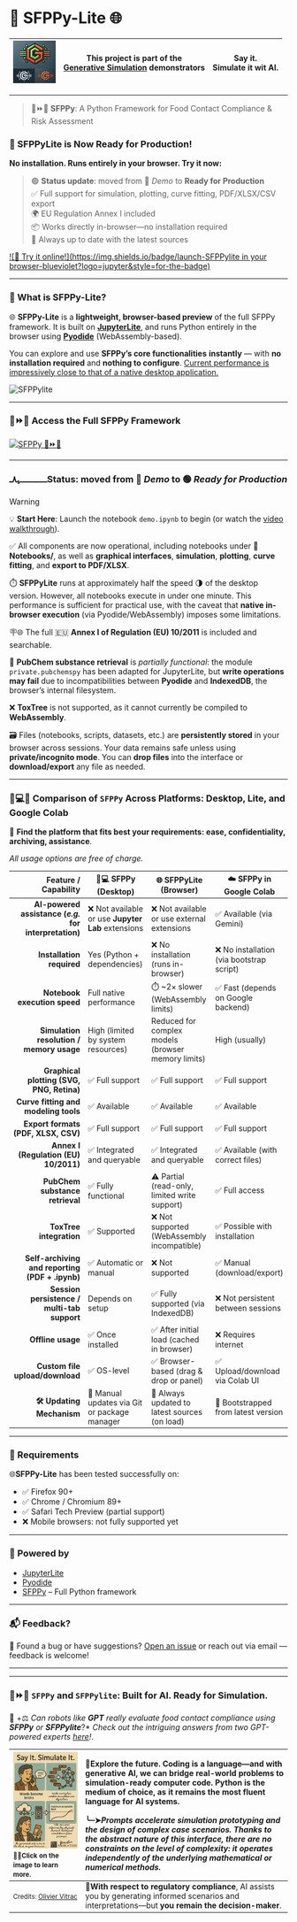 # **🐍 SFPPy-Lite 🌐**

<div aligb="center">

| ![Generative Simulation](extra/assets/logo.png) | This project is part of the <br />[Generative Simulation](https://github.com/ovitrac/generativeSimulation) demonstrators | Say it.<br />Simulate it wit AI. |
| ---------------------------------------------------------- | ------------------------------------------------------------ | -------------------------------- |

</div>

---

> 🍏⏩🍎 **SFPPy**: A Python Framework for Food Contact Compliance & Risk Assessment  

### 🚀 SFPPyLite is Now Ready for Production!

**No installation. Runs entirely in your browser. Try it now:**

> 🟢 **Status update**: moved from 🚧 *Demo* to **Ready for Production**  
>  ✅ Full support for simulation, plotting, curve fitting, PDF/XLSX/CSV export  
>  🌍 EU Regulation Annex I included  
>  📦 Works directly in-browser—no installation required  
>  🔄 Always up to date with the latest sources

[![🧪 Try it online!](https://img.shields.io/badge/launch-SFPPylite in your browser-blueviolet?logo=jupyter&style=for-the-badge)](https://ovitrac.github.io/SFPPylite/lab/index.html?path=demo.ipynb)

---

### 🚀 What is SFPPy-Lite?

🌐 **SFPPy-Lite** is a **lightweight, browser-based preview** of the full SFPPy framework.
 It is built on [**JupyterLite**](https://jupyterlite.readthedocs.io/), and runs Python entirely in the browser using [**Pyodide**](https://pyodide.org/) (WebAssembly-based).

You can explore and use **SFPPy’s core functionalities** **instantly** — with **no installation required** and **nothing to configure**.
 <ins>Current performance is impressively close to that of a native desktop application.</ins>

![SFPPylite](https://github.com/ovitrac/SFPPylite/raw/refs/heads/main/extra/videos/SFPPylite.gif)

---

### 🍏⏩🍎 Access the Full SFPPy Framework

<a href="https://github.com/ovitrac/SFPPy" target="_blank" title="SFPPy – Python Framework for Food Contact Compliance">
  <img src="https://img.shields.io/badge/SFPPy-%F0%9F%8D%8F%E2%8F%A9%F0%9F%8D%8E_PARENT PROJECT-4CAF50?style=for-the-badge&logo=python" alt="SFPPy 🍏⏩🍎">
</a>



---

### ـــــــــــــــﮩ٨ـStatus: moved from 🚧 *Demo* to 🟢 *Ready for Production*

> [!WARNING]
> 💡 **Start Here**: Launch the notebook `demo.ipynb` to begin (or watch the [video walkthrough](https://ovitrac.github.io/SFPPy/SFPPylite_demo.html)).  
>
> ✅ All components are now operational, including notebooks under 📂**Notebooks/**, as well as **graphical interfaces**, **simulation**, **plotting**, **curve fitting**, and **export to PDF/XLSX**.  
>
> ⏱️ **SFPPyLite** runs at approximately half the speed 🌗 of the desktop version. However, all notebooks execute in under one minute. This performance is sufficient for practical use, with the caveat that **native in-browser execution** (via Pyodide/WebAssembly) imposes some limitations.  
>
> 🪧🌐 The full 🇪🇺 **Annex I of Regulation (EU) 10/2011** is included and searchable.  
>
> 🚩 **PubChem substance retrieval** is *partially functional*: the module `private.pubchemspy` has been adapted for JupyterLite, but **write operations may fail** due to incompatibilities between **Pyodide** and **IndexedDB**, the browser’s internal filesystem.  
>
> ❌ **ToxTree** is not supported, as it cannot currently be compiled to **WebAssembly**.  
>
> 🗃️ Files (notebooks, scripts, datasets, etc.) are **persistently stored** in your browser across sessions. Your data remains safe unless using **private/incognito mode**. You can **drop files** into the interface or **download/export** any file as needed.
>
> 



---

### 🤖💻🌐 Comparison of `SFPPy` Across Platforms: Desktop, Lite, and Google Colab

🧭 **Find the platform that fits best your requirements: ease, confidentiality, archiving, assistance**.

*All usage options are free of charge.*

|                                  Feature / Capability | 💫💻 **SFPPy (Desktop)**                            | 🌐 **SFPPyLite (Browser)**                          | ☁️ **SFPPy in Google Colab**              |
| ----------------------------------------------------: | ------------------------------------------------- | -------------------------------------------------- | ---------------------------------------- |
| **AI-powered assistance (*e.g.* for interpretation)** | ❌ Not available or use **Jupyter Lab** extensions | ❌ Not available or use external extensions         | ✅ Available (via Gemini)                 |
|                             **Installation required** | Yes (Python + dependencies)                       | ❌ No installation (runs in-browser)                | ❌ No installation (via bootstrap script) |
|                          **Notebook execution speed** | Full native performance                           | ⏱️ ~2× slower (WebAssembly limits)                  | ✅ Fast (depends on Google backend)       |
|              **Simulation resolution / memory usage** | High (limited by system resources)                | Reduced for complex models (browser memory limits) | High (usually)                           |
|             **Graphical plotting (SVG, PNG, Retina)** | ✅ Full support                                    | ✅ Full support                                     | ✅ Full support                           |
|                  **Curve fitting and modeling tools** | ✅ Available                                       | ✅ Available                                        | ✅ Available                              |
|                   **Export formats (PDF, XLSX, CSV)** | ✅ Full support                                    | ✅ Full support                                     | ✅ Full support                           |
|                 **Annex I (Regulation (EU) 10/2011)** | ✅ Integrated and queryable                        | ✅ Integrated and queryable                         | ✅ Available (with correct files)         |
|                       **PubChem substance retrieval** | ✅ Fully functional                                | ⚠️ Partial (read-only, limited write support)       | ✅ Full access                            |
|                               **ToxTree integration** | ✅ Supported                                       | ❌ Not supported (WebAssembly incompatible)         | ✅ Possible with installation             |
|       **Self-archiving and reporting (PDF + .ipynb)** | ✅ Automatic or manual                             | ❌ Not supported                                    | ✅ Manual (download/export)               |
|           **Session persistence / multi-tab support** | Depends on setup                                  | ✅ Fully supported (via IndexedDB)                  | ❌ Not persistent between sessions        |
|                                     **Offline usage** | ✅ Once installed                                  | ✅ After initial load (cached in browser)           | ❌ Requires internet                      |
|                       **Custom file upload/download** | ✅ OS-level                                        | ✅ Browser-based (drag & drop or panel)             | ✅ Upload/download via Colab UI           |
|                              **🛠️ Updating Mechanism** | 🔁 Manual updates via Git or package manager       | 🔄 Always updated to latest sources (on load)       | 🔄 Bootstrapped from latest version       |



---

### 💫 Requirements

🌐**SFPPy-Lite** has been tested successfully on:

- ✅ Firefox 90+
- ✅ Chrome / Chromium 89+
- ✅ Safari Tech Preview (partial support)
- ❌ Mobile browsers: not fully supported yet

---

### 🧰 Powered by

- [JupyterLite](https://jupyterlite.readthedocs.io/)
- [Pyodide](https://pyodide.org/)
- [SFPPy](https://github.com/ovitrac/SFPPy) – Full Python framework

---

### 📬 Feedback?

💬 Found a bug or have suggestions? [Open an issue](https://github.com/ovitrac/SFPPy/issues) or reach out via email — feedback is welcome!

---

---

### 🍏⏩🍎 `SFPPy` and `SFPPylite`: Built for AI. Ready for Simulation.

🤖 +⚖️ *Can robots like **GPT** really evaluate food contact compliance using **SFPPy** or **SFPPylite***?* *Check out the intriguing answers from two GPT-powered experts [here](https://github.com/ovitrac/SFPPy/wiki/🤖-Ask-GPT-to-demonstrate-compliance-with-SFPPy)!*.

| [<img src="extra/assets/page1.png" alt="page1" style="zoom:50%;" />](https://github.com/ovitrac/generativeSimulation)<small>☝🏻Click on the image to learn more.</small> | 🔮**Explore the future.**  Coding is a language—and with generative AI, we can bridge real-world problems to simulation-ready computer code. Python is the medium of choice, as it remains the most fluent language for AI systems.<br /><br />╰┈➤***Prompts accelerate simulation prototyping** and the design of complex case scenarios. Thanks to the abstract nature of this interface, there are no constraints on the level of complexity: it operates independently of the underlying mathematical or numerical methods.*<br /> |
| :----------------------------------------------------------- | :----------------------------------------------------------- |
| <small>Credits: [Olivier Vitrac](mailto:olivier.vitrac@gmail.com)</small> | 🤔**With respect to regulatory compliance**, AI assists you by generating informed scenarios and interpretations—but **you remain the decision-maker**.<br /> |

